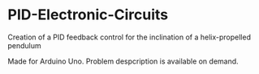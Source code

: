 # PID-Electronic-Circuits
Creation of a PID feedback control for the inclination of a helix-propelled pendulum

Made for Arduino Uno. Problem despcription is available on demand.

